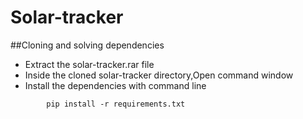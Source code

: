 # Solar-tracker
##Cloning and solving dependencies
<ul>
        <li>Extract the solar-tracker.rar file</li>
        <li>Inside the cloned solar-tracker directory,Open command window</li>
        <li>Install the dependencies with command line</li>
</ul>


```
        pip install -r requirements.txt
```

